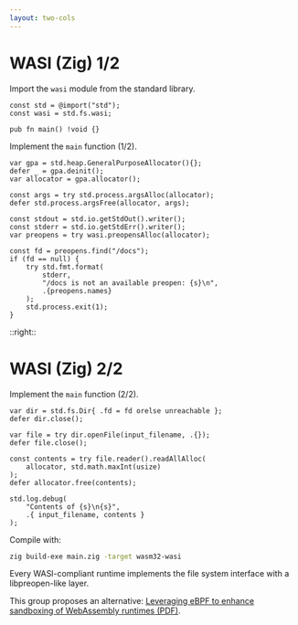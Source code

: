 ```yaml
---
layout: two-cols
---
```


# WASI (Zig) 1/2

<Transform scale="0.75">

Import the <code class="inline-code">wasi</code> module from the standard library.

```zig
const std = @import("std");
const wasi = std.fs.wasi;

pub fn main() !void {}
```

Implement the <code class="inline-code">main</code> function (1/2).

```zig
var gpa = std.heap.GeneralPurposeAllocator(){};
defer _ = gpa.deinit();
var allocator = gpa.allocator();

const args = try std.process.argsAlloc(allocator);
defer std.process.argsFree(allocator, args);

const stdout = std.io.getStdOut().writer();
const stderr = std.io.getStdErr().writer();
var preopens = try wasi.preopensAlloc(allocator);

const fd = preopens.find("/docs");
if (fd == null) {
    try std.fmt.format(
        stderr,
        "/docs is not an available preopen: {s}\n",
        .{preopens.names}
    );
    std.process.exit(1);
}
```

</Transform>

::right::

# WASI (Zig) 2/2

<Transform scale="0.75">

Implement the <code class="inline-code">main</code> function (2/2).

```zig
var dir = std.fs.Dir{ .fd = fd orelse unreachable };
defer dir.close();

var file = try dir.openFile(input_filename, .{});
defer file.close();

const contents = try file.reader().readAllAlloc(
    allocator, std.math.maxInt(usize)
);
defer allocator.free(contents);

std.log.debug(
    "Contents of {s}\n{s}",
    .{ input_filename, contents }
);
```

Compile with:

```sh
zig build-exe main.zig -target wasm32-wasi
```

Every WASI-compliant runtime implements the file system interface with a libpreopen-like layer.

This group proposes an alternative: [Leveraging eBPF to enhance sandboxing of
WebAssembly runtimes (PDF)](https://cs.unibg.it/seclab-papers/2023/ASIACCS/poster/enhance-wasm-sandbox.pdf).

</Transform>
